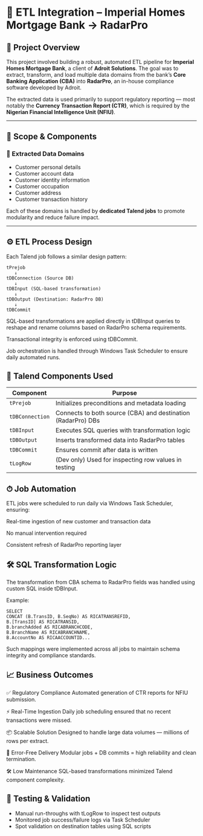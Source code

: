 # 🏦 ETL Integration – Imperial Homes Mortgage Bank → RadarPro

## 📘 Project Overview

This project involved building a robust, automated ETL pipeline for **Imperial Homes Mortgage Bank**, a client of **Adroit Solutions**. The goal was to extract, transform, and load multiple data domains from the bank’s **Core Banking Application (CBA)** into **RadarPro**, an in-house compliance software developed by Adroit.

The extracted data is used primarily to support regulatory reporting — most notably the **Currency Transaction Report (CTR)**, which is required by the **Nigerian Financial Intelligence Unit (NFIU)**.

---

## 🧩 Scope & Components

### 📌 Extracted Data Domains
- Customer personal details
- Customer account data
- Customer identity information
- Customer occupation
- Customer address
- Customer transaction history

Each of these domains is handled by **dedicated Talend jobs** to promote modularity and reduce failure impact.

---

## ⚙️ ETL Process Design

Each Talend job follows a similar design pattern:

```text
tPrejob 
   ↓
tDBConnection (Source DB)
   ↓
tDBInput (SQL-based transformation)
   ↓
tDBOutput (Destination: RadarPro DB)
   ↓
tDBCommit
```

SQL-based transformations are applied directly in tDBInput queries to reshape and rename columns based on RadarPro schema requirements.

Transactional integrity is enforced using tDBCommit.

Job orchestration is handled through Windows Task Scheduler to ensure daily automated runs.

## 🔧 Talend Components Used

| Component       | Purpose                                                      |
| --------------- | ------------------------------------------------------------ |
| `tPrejob`       | Initializes preconditions and metadata loading               |
| `tDBConnection` | Connects to both source (CBA) and destination (RadarPro) DBs |
| `tDBInput`      | Executes SQL queries with transformation logic               |
| `tDBOutput`     | Inserts transformed data into RadarPro tables                |
| `tDBCommit`     | Ensures commit after data is written                         |
| `tLogRow`       | (Dev only) Used for inspecting row values in testing         |

## ⏱ Job Automation

ETL jobs were scheduled to run daily via Windows Task Scheduler, ensuring:

Real-time ingestion of new customer and transaction data

No manual intervention required

Consistent refresh of RadarPro reporting layer

## 🛠 SQL Transformation Logic

The transformation from CBA schema to RadarPro fields was handled using custom SQL inside tDBInput.

Example:
```
SELECT  
CONCAT (B.TransID, B.SeqNo) AS RICATRANSREFID,
B.[TransID] AS RICATRANSID,
B.branchAdded AS RICABRANCHCODE,
B.BranchName AS RICABRANCHNAME,
B.AccountNo AS RICAACCOUNTID...

```

Such mappings were implemented across all jobs to maintain schema integrity and compliance standards.

## 📈 Business Outcomes

✅ Regulatory Compliance
Automated generation of CTR reports for NFIU submission.

⚡ Real-Time Ingestion
Daily job scheduling ensured that no recent transactions were missed.

📦 Scalable Solution
Designed to handle large data volumes — millions of rows per extract.

🎯 Error-Free Delivery
Modular jobs + DB commits = high reliability and clean termination.

🛠 Low Maintenance
SQL-based transformations minimized Talend component complexity.

## 🧪 Testing & Validation

- Manual run-throughs with tLogRow to inspect test outputs
- Monitored job success/failure logs via Task Scheduler
- Spot validation on destination tables using SQL scripts



